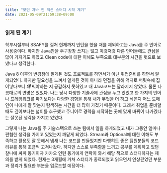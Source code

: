 ```yaml
---
title: "모던 자바 인 액션 스터디 시작 계기"
date: 2021-05-09T21:59:38+09:00
---
```


### 읽게 된 계기

학부시절부터 SSAFY를 걸쳐 현재까지 인턴을 했을 때를 제외하고는 Java를 주 언어로 사용중이다. 하지만 Java만을 주구장창 쓰지는 않고 이것저것 다른 언어들에도 관심을 많이 가지기도 하였고 Clean code에 대한 이해도 부족으로 대부분의 시간을 헛으로 보냈다고 생각한다.

Java 8 이후의 변경점에 알게된 것도 프로젝트를 하면서가 아닌 취업준비를 하면서 알게되었다. 하지만 필요성을 느껴서 알게된 것이 아니라 면접을 위해 억지로 머릿속에 집어넣다보니 **_왜_** 써야하는 지 공감하지 못하였고 내 Java코드는 달라지지 않았다. 물론 나름대로의 변명은 있었다. 나는 당시 다양한 기술사에 관심을 두고 있었고 한 가지의 언어나 프레임워크를 파기보다는 다양한 경험을 통해 내가 무엇을 더 하고 싶은지 어느 도메인이 나에게 잘 맞는지 탐색하는 시간을 더 많이 가졌기 때문이다. 그래서 취업을 준비할 때도 깊이보다는 넓이를 추구했고 주니어로 경력을 시작하는 곳에 맞게 바뀌어 나가겠다는 잘못된 생각을 가지고 있었다.

그렇게 나는 Java를 주 기술스택으로 쓰는 팀에서 일을 하게되었고 내가 그동안 얼마나 편협한 생각을 가지고 있었는지 깨닫게 되었다. Stream과 Optional에 대한 이해도 부족하고 활용도 잘 못해서 냄새 나는 코드를 만들었지만 다행히도 좋은 팀원분들의 코드 리뷰를 통해 조금씩 고쳐나갔다. 하지만 스스로 부족함을 느끼고 공부를 계획하고 있던 찰나에 싸피 동기이자 카카오 인턴 동기에게 연락이 와서 해당 책으로 스터디하자는 제의를 받게 되었다. 현재는 3개월에 거쳐 스터디가 종료되었고 읽으면서 인상깊었던 부분과 정리가 필요한 부분을 업로드할 예정이다.
